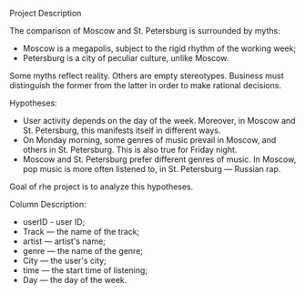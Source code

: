 Project Description

The comparison of Moscow and St. Petersburg is surrounded by myths:
* Moscow is a megapolis, subject to the rigid rhythm of the working week;
* Petersburg is a city of peculiar culture, unlike Moscow.

Some myths reflect reality. Others are empty stereotypes. Business must distinguish the former from the latter in order to make rational decisions. 

Hypotheses:
* User activity depends on the day of the week. Moreover, in Moscow and St. Petersburg, this manifests itself in different ways.
* On Monday morning, some genres of music prevail in Moscow, and others in St. Petersburg. This is also true for Friday night.
* Moscow and St. Petersburg prefer different genres of music. In Moscow, pop music is more often listened to, in St. Petersburg — Russian rap.

Goal of rhe project is to analyze this hypotheses.

Column Description:
* userID - user ID;
* Track — the name of the track;
* artist — artist's name;
* genre — the name of the genre;
* City — the user's city;
* time — the start time of listening;
* Day — the day of the week.
